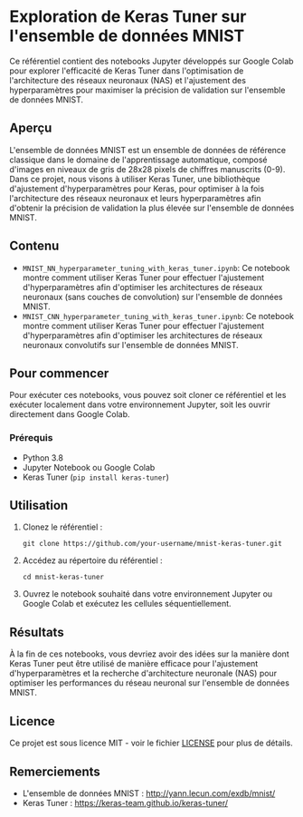 # Exploration de Keras Tuner sur l'ensemble de données MNIST

Ce référentiel contient des notebooks Jupyter développés sur Google Colab pour explorer l'efficacité de Keras Tuner dans l'optimisation de l'architecture des réseaux neuronaux (NAS) et l'ajustement des hyperparamètres pour maximiser la précision de validation sur l'ensemble de données MNIST.

## Aperçu

L'ensemble de données MNIST est un ensemble de données de référence classique dans le domaine de l'apprentissage automatique, composé d'images en niveaux de gris de 28x28 pixels de chiffres manuscrits (0-9). Dans ce projet, nous visons à utiliser Keras Tuner, une bibliothèque d'ajustement d'hyperparamètres pour Keras, pour optimiser à la fois l'architecture des réseaux neuronaux et leurs hyperparamètres afin d'obtenir la précision de validation la plus élevée sur l'ensemble de données MNIST.

## Contenu

- `MNIST_NN_hyperparameter_tuning_with_keras_tuner.ipynb`: Ce notebook montre comment utiliser Keras Tuner pour effectuer l'ajustement d'hyperparamètres afin d'optimiser les architectures de réseaux neuronaux (sans couches de convolution) sur l'ensemble de données MNIST.
- `MNIST_CNN_hyperparameter_tuning_with_keras_tuner.ipynb`: Ce notebook montre comment utiliser Keras Tuner pour effectuer l'ajustement d'hyperparamètres afin d'optimiser les architectures de réseaux neuronaux convolutifs sur l'ensemble de données MNIST.

## Pour commencer

Pour exécuter ces notebooks, vous pouvez soit cloner ce référentiel et les exécuter localement dans votre environnement Jupyter, soit les ouvrir directement dans Google Colab.

### Prérequis

- Python 3.8
- Jupyter Notebook ou Google Colab
- Keras Tuner (`pip install keras-tuner`)

## Utilisation

1. Clonez le référentiel :

    ```
    git clone https://github.com/your-username/mnist-keras-tuner.git
    ```

2. Accédez au répertoire du référentiel :

    ```
    cd mnist-keras-tuner
    ```

3. Ouvrez le notebook souhaité dans votre environnement Jupyter ou Google Colab et exécutez les cellules séquentiellement.

## Résultats

À la fin de ces notebooks, vous devriez avoir des idées sur la manière dont Keras Tuner peut être utilisé de manière efficace pour l'ajustement d'hyperparamètres et la recherche d'architecture neuronale (NAS) pour optimiser les performances du réseau neuronal sur l'ensemble de données MNIST.

## Licence

Ce projet est sous licence MIT - voir le fichier [LICENSE](LICENSE) pour plus de détails.

## Remerciements

- L'ensemble de données MNIST : http://yann.lecun.com/exdb/mnist/
- Keras Tuner : https://keras-team.github.io/keras-tuner/
